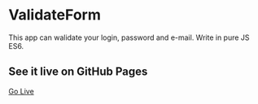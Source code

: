 # ValidateForm
This app can walidate your login, password and e-mail. Write in pure JS ES6.

## See it live on GitHub Pages
 [Go Live](https://validateejdam.netlify.app)
